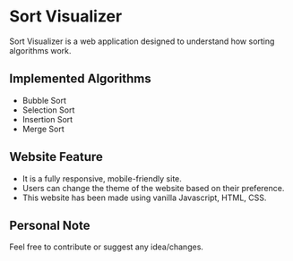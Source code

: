 # Sort Visualizer
Sort Visualizer is a web application designed to understand how sorting algorithms work.

## Implemented Algorithms
- Bubble Sort
- Selection Sort
- Insertion Sort
- Merge Sort

## Website Feature
- It is a fully responsive, mobile-friendly site.
- Users can change the theme of the website based on their preference.
- This website has been made using vanilla Javascript, HTML, CSS. 

## Personal Note
Feel free to contribute or suggest any idea/changes.
